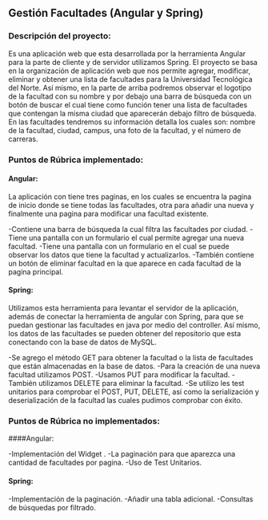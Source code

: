 ## Gestión Facultades (Angular y Spring)

### Descripción del proyecto:

Es una aplicación web que esta desarrollada por la herramienta Angular para la parte de cliente y de servidor utilizamos Spring. El proyecto se basa en la organización de aplicación web que nos permite agregar, modificar, eliminar y obtener una lista de facultades para la Universidad Tecnológica del Norte. 
Así mismo, en la parte de arriba podremos observar el logotipo de la facultad con su nombre y por debajo una barra de búsqueda con un botón de buscar el cual tiene como función tener una lista de facultades que contengan la misma ciudad que aparecerán debajo filtro de búsqueda. En las facultades tendremos su información detalla los cuales son: nombre de la facultad, ciudad, campus, una foto de la facultad, y el número de carreras.  
 
### Puntos de Rúbrica implementado: 

#### Angular: 
La aplicación con tiene tres paginas, en los cuales se encuentra la pagina de inicio donde se tiene todas las facultades, otra para añadir una nueva y finalmente una pagina para modificar una facultad existente.

-Contiene una barra de búsqueda la cual filtra las facultades por ciudad.
-Tiene una pantalla con un formulario el cual permite agregar una nueva facultad.
-Tiene una pantalla con un formulario en el cual se puede observar los datos que tiene la facultad y  actualizarlos.
-También contiene un botón de eliminar facultad en la que aparece en cada facultad de la pagina principal. 

#### Spring: 
Utilizamos esta herramienta para levantar el servidor de la aplicación, además de conectar la herramienta de angular con Spring, para que se puedan gestionar las facultades en java por medio  del controller. Así mismo, los datos de las facultades se pueden obtener del repositorio que esta conectando con la base de datos de MySQL.

-Se agrego el método GET para obtener la facultad o la lista de facultades que están almacenadas en la base de datos.
-Para la creación de una nueva facultad utilizamos POST.
-Usamos PUT para modificar la facultad.
-También utilizamos DELETE para eliminar la facultad.
-Se utilizo les test unitarios para comprobar el POST, PUT, DELETE, así como la serialización y deserialización de la facultad las cuales pudimos comprobar con éxito.

### Puntos de Rúbrica no implementados:

####Angular:

-Implementación del Widget .
-La paginación para que aparezca una cantidad de facultades por pagina. 
-Uso de Test Unitarios. 
 
#### Spring:
-Implementación de la paginación.
-Añadir una tabla adicional.
-Consultas de búsquedas por filtrado.

